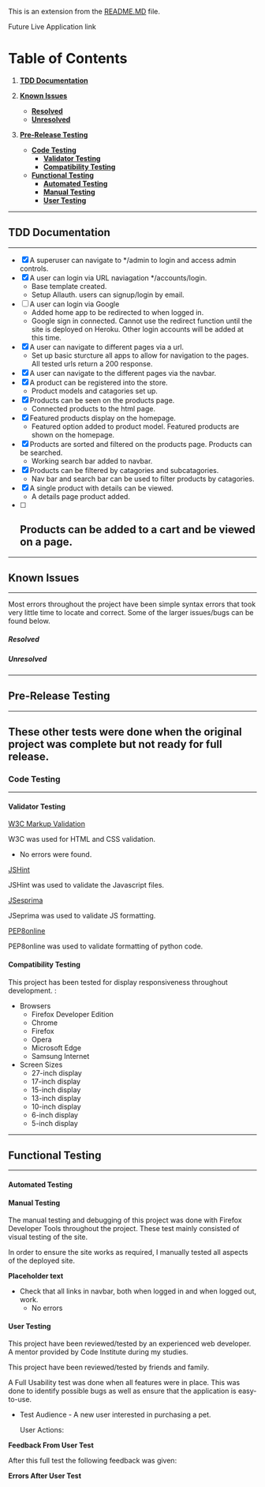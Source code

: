
This is an extension from the [README.MD](README.md) file.

Future Live Application link


# Table of Contents
1. [**TDD Documentation**](#tdd-documentation)

2. [**Known Issues**](#known-issues)
    - [**Resolved**](#resolved)
    - [**Unresolved**](#unresolved)

3. [**Pre-Release Testing**](#pre-release-testing)
    - [**Code Testing**](#code-testing)
        - [**Validator Testing**](#validator-testing)
        - [**Compatibility Testing**](#compatibility-testing)
    - [**Functional Testing**](#functional-testing)  
        - [**Automated Testing**](#automated-testing)
        - [**Manual Testing**](#manual-testing)
        - [**User Testing**](#user-tests)

---
## TDD Documentation
---
- [X] A superuser can navigate to */admin to login and access admin controls.
- [X] A user can login via URL naviagation */accounts/login.
    - Base template created.
    - Setup Allauth. users can signup/login by email.
- [ ] A user can login via Google
    - Added home app to be redirected to when logged in.
    - Google sign in connected. Cannot use the redirect function until the site is deployed on Heroku. Other login accounts will be added at this time.
- [X] A user can navigate to different pages via a url.
    - Set up basic sturcture all apps to allow for navigation to the pages. All tested urls return a 200 response.    
- [X] A user can navigate to the different pages via the navbar.
- [X] A product can be registered into the store.
    - Product models and catagories set up.
- [X] Products can be seen on the products page.
    - Connected products to the html page.
- [X] Featured products display on the homepage.
    - Featured option added to product model. Featured products are shown on the homepage.
- [X] Products are sorted and filtered on the products page. Products can be searched.
    - Working search bar added to navbar.
- [X] Products can be filtered by catagories and subcatagories.
    - Nav bar and search bar can be used to filter products by catagories.
- [X] A single product with details can be viewed.
    - A details page product added.
- [ ] Products can be added to a cart and be viewed on a page.
    -
---
## Known Issues
---

Most errors throughout the project have been simple syntax errors that took very little time to locate and correct. Some of the larger issues/bugs can be found below.

##### Resolved

##### Unresolved

---
## Pre-Release Testing
---
These other tests were done when the original project was complete but not ready for full release. 
---
### Code Testing
---
#### Validator Testing

[W3C Markup Validation](https://validator.w3.org/)

W3C was used for HTML and CSS validation.
- No errors were found.

[JSHint](https://jshint.com/)

JSHint was used to validate the Javascript files.

[JSesprima](https://esprima.org/demo/validate.html)

JSeprima was used to validate JS formatting.

[PEP8online](https://pypi.org/project/autopep8/)

PEP8online was used to validate formatting of python code. 

#### Compatibility Testing

This project has been tested for display responsiveness throughout development. : 
 - Browsers
    - Firefox Developer Edition
    - Chrome
    - Firefox
    - Opera
    - Microsoft Edge
    - Samsung Internet
 - Screen Sizes
    - 27-inch display
    - 17-inch display
    - 15-inch display
    - 13-inch display
    - 10-inch display
    - 6-inch display
    - 5-inch display    



---
## Functional Testing
---
#### Automated Testing

#### Manual Testing

The manual testing and debugging of this project was done with Firefox Developer Tools throughout the project. These test mainly consisted of visual testing of the site.

In order to ensure the site works as required, I manually tested all aspects of the deployed site.

**Placeholder text**
- Check that all links in navbar, both when logged in and when logged out, work.
    - No errors


#### User Testing

This project have been reviewed/tested by an experienced web developer. A mentor provided by Code Institute during my studies.

This project have been reviewed/tested by friends and family.

A Full Usability test was done when all features were in place. This was done to identify possible bugs as well as ensure that the application is easy-to-use.
- Test Audience - A new user interested in purchasing a pet.

    User Actions:


**Feedback From User Test**

After this full test the following feedback was given:


**Errors After User Test**